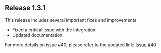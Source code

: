 ## Release 1.3.1

This release includes several important fixes and improvements.

- Fixed a critical issue with the integration.
- Updated documentation.

For more details on issue #40, please refer to the updated link: [Issue #40](https://github.com/kcofoni/ha-netro-watering/issues/40)